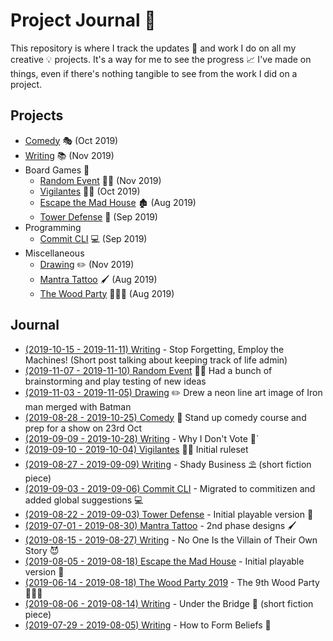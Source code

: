 # Project Journal 📖

This repository is where I track the updates 🔼 and work I do on all my creative 💡 projects. It's a way
for me to see the progress 📈 I've made on things, even if there's nothing tangible to see from the
work I did on a project.

## Projects

- [Comedy](projects/comedy.md) 🎭 (Oct 2019)
- [Writing](projects/writing.md) 📚 (Nov 2019)
- Board Games 🎲
  - [Random Event](projects/random-event.md) 🧙‍♂️ (Nov 2019)
  - [Vigilantes](projects/vigilantes.md) 🦹‍♂️ (Oct 2019)
  - [Escape the Mad House](projects/escape-the-mad-house.md) 🏚 (Aug 2019)
  - [Tower Defense](projects/tower-defense.md) 🗼 (Sep 2019)
- Programming
  - [Commit CLI](projects/commit.md) 💻 (Sep 2019)
- Miscellaneous
  - [Drawing](projects/drawing.md) ✏️ (Nov 2019)
  - [Mantra Tattoo](projects/mantra-tattoo.md) 🖌 (Aug 2019)
  - [The Wood Party](projects/the-wood-party.md) 🌲🔥🥳 (Aug 2019)

## Journal

<!--
- Order by end date
- Include a tag line after the link
- Ensure the link goes to the Update entry in the project file
- Something current in progress should have (in progress) written as the tag line
-->

- [(2019-10-15 - 2019-11-11) Writing](projects/writing.md#2019-10-15---2019-11-11) - Stop Forgetting, Employ the Machines! (Short post talking about keeping track of life admin)
- [(2019-11-07 - 2019-11-10) Random Event](projects/random-event.md#2019-11-07---2019-11-10) 🧙‍♂️ Had a bunch of brainstorming and play testing of new ideas
- [(2019-11-03 - 2019-11-05) Drawing](projects/drawing.md#2019-11-03---2019-11-05) ✏️ Drew a neon line art image of Iron man merged with Batman
- [(2019-08-28 - 2019-10-25) Comedy](projects/comedy.md#courses) 🎤 Stand up comedy course and prep for a show on 23rd Oct
- [(2019-09-09 - 2019-10-28) Writing](projects/writing.md#2019-09-09---2019-10-28) - Why I Don't Vote 🚫`
- [(2019-09-10 - 2019-10-04) Vigilantes](projects/vigilantes.md#2019-09-10---2019-10-04) 🦹‍♂️ Initial ruleset
- [(2019-08-27 - 2019-09-09) Writing](projects/writing.md#2019-08-27---2019-09-09) - Shady Business ⛱ (short fiction piece)
- [(2019-09-03 - 2019-09-06) Commit CLI](projects/commit.md#2019-09-03---2019-09-06) - Migrated to commitizen and added global suggestions 💻
- [(2019-08-22 - 2019-09-03) Tower Defense](projects/tower-defense.md#2019-08-22---2019-09-03) - Initial playable version 🎲
- [(2019-07-01 - 2019-08-30) Mantra Tattoo](projects/mantra-tattoo.md#2019-07-01---2019-08-30) - 2nd phase designs 🖌
- [(2019-08-15 - 2019-08-27) Writing](projects/writing.md#2019-08-15---2019-08-27) - No One Is the Villain of Their Own Story 😈
- [(2019-08-05 - 2019-08-18) Escape the Mad House](projects/escape-the-mad-house.md#2019-08-05---2019-08-18) - Initial playable version 🎲
- [(2019-06-14 - 2019-08-18) The Wood Party 2019](projects/the-wood-party.md#2019-06-14---2019-08-18) - The 9th Wood Party 🌲🔥🥳
- [(2019-08-06 - 2019-08-14) Writing](projects/writing.md#2019-08-06---2019-08-14) - Under the Bridge 🌉 (short fiction piece)
- [(2019-07-29 - 2019-08-05) Writing](projects/writing.md#2019-07-29---2019-08-05) - How to Form Beliefs 🤔
